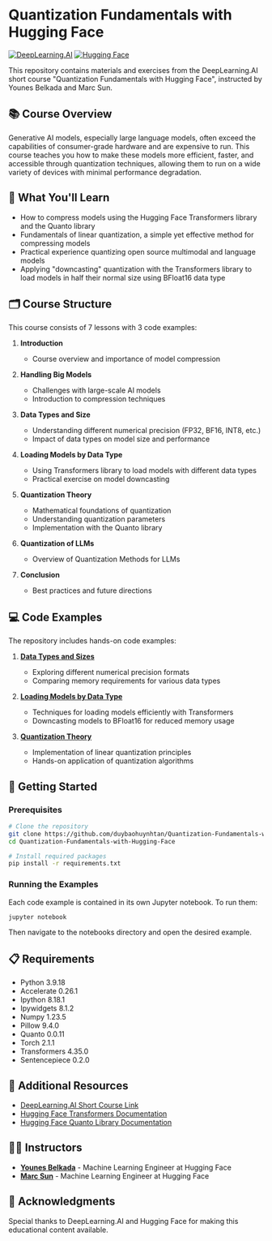 # Quantization Fundamentals with Hugging Face

[![DeepLearning.AI](https://img.shields.io/badge/DeepLearning.AI-Short%20Course-blue)](https://www.deeplearning.ai/short-courses/quantization-fundamentals-with-hugging-face)
[![Hugging Face](https://img.shields.io/badge/Hugging%20Face-Transformer-yellow)](https://huggingface.co)

This repository contains materials and exercises from the DeepLearning.AI short course "Quantization Fundamentals with Hugging Face", instructed by Younes Belkada and Marc Sun.

## 📚 Course Overview

Generative AI models, especially large language models, often exceed the capabilities of consumer-grade hardware and are expensive to run. This course teaches you how to make these models more efficient, faster, and accessible through quantization techniques, allowing them to run on a wide variety of devices with minimal performance degradation.

## 🎯 What You'll Learn

- How to compress models using the Hugging Face Transformers library and the Quanto library
- Fundamentals of linear quantization, a simple yet effective method for compressing models
- Practical experience quantizing open source multimodal and language models
- Applying "downcasting" quantization with the Transformers library to load models in half their normal size using BFloat16 data type

## 🗂️ Course Structure

This course consists of 7 lessons with 3 code examples:

1. **Introduction**
   - Course overview and importance of model compression

2. **Handling Big Models**
   - Challenges with large-scale AI models
   - Introduction to compression techniques

3. **Data Types and Size**
   - Understanding different numerical precision (FP32, BF16, INT8, etc.)
   - Impact of data types on model size and performance

4. **Loading Models by Data Type**
   - Using Transformers library to load models with different data types
   - Practical exercise on model downcasting

5. **Quantization Theory**
   - Mathematical foundations of quantization
   - Understanding quantization parameters
   - Implementation with the Quanto library

6. **Quantization of LLMs**
   - Overview of Quantization Methods for LLMs

7. **Conclusion**
   - Best practices and future directions

## 💻 Code Examples

The repository includes hands-on code examples:

1. [**Data Types and Sizes**](https://github.com/duybaohuynhtan/Quantization-Fundamentals-with-Hugging-Face/tree/master/03.%20Data%20Types%20and%20Sizes)
   - Exploring different numerical precision formats
   - Comparing memory requirements for various data types

2. [**Loading Models by Data Type**](https://github.com/duybaohuynhtan/Quantization-Fundamentals-with-Hugging-Face/tree/master/04.%20Loading%20Models%20by%20data%20type)
   - Techniques for loading models efficiently with Transformers
   - Downcasting models to BFloat16 for reduced memory usage

3. [**Quantization Theory**](https://github.com/duybaohuynhtan/Quantization-Fundamentals-with-Hugging-Face/tree/master/05.%20Quantization%20Theory)
   - Implementation of linear quantization principles
   - Hands-on application of quantization algorithms

## 🚀 Getting Started

### Prerequisites

```bash
# Clone the repository
git clone https://github.com/duybaohuynhtan/Quantization-Fundamentals-with-Hugging-Face.git
cd Quantization-Fundamentals-with-Hugging-Face

# Install required packages
pip install -r requirements.txt
```

### Running the Examples

Each code example is contained in its own Jupyter notebook. To run them:

```bash
jupyter notebook
```

Then navigate to the notebooks directory and open the desired example.

## 📋 Requirements

- Python 3.9.18
- Accelerate 0.26.1
- Ipython 8.18.1
- Ipywidgets 8.1.2
- Numpy 1.23.5
- Pillow 9.4.0
- Quanto 0.0.11
- Torch 2.1.1
- Transformers 4.35.0
- Sentencepiece 0.2.0

## 🔗 Additional Resources

- [DeepLearning.AI Short Course Link](https://www.deeplearning.ai/short-courses/quantization-fundamentals-with-hugging-face)
- [Hugging Face Transformers Documentation](https://huggingface.co/docs/transformers/index)
- [Hugging Face Quanto Library Documentation](https://huggingface.co/docs/transformers/v4.46.2/en/quantization/quanto)

## 👨‍🏫 Instructors

- [**Younes Belkada**](https://www.linkedin.com/in/younes-belkada-b1a903145/?locale=en_US) - Machine Learning Engineer at Hugging Face
- [**Marc Sun**](https://www.linkedin.com/in/marc-sun/) - Machine Learning Engineer at Hugging Face

## 🙏 Acknowledgments

Special thanks to DeepLearning.AI and Hugging Face for making this educational content available.